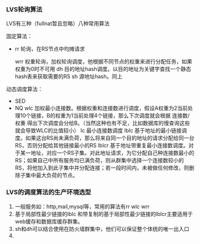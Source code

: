 ### LVS轮询算法

LVS有三种（fullnat暂且忽略）八种常用算法



固定算法：

- rr		轮询，在RS节点中均摊请求 

	 wrr 		权重轮询，加权轮询调度，他根据不同节点的权重来进行分配任务，如果权重为0时不可用
	 dh 		目的地址hash调度。以目的地址为关键字查找一个静态hash表来获取需要的RS
	 sh		源地址hash。同上

动态调度算法：

- SED
- NQ
	 wlc		加权最小连接数。根据权重和连接数进行调度，假设A权重为2当前处理10个链接，B的权重为1当前处理4个链接，那么下次调度就会根据  连接数/权重 得出下次调度会分给B。（当然这种也有不足，比如数据库的慢查询这些就会导致WLC的比值较小）
	 lc		最小连接数调度
	 lblc		基于地址的最小链接调度。如果这台RS尚未满负荷，那么将来自同一个目的地址的请求分配给同一台RS，否则分配给其他链接最小的RS
	 lblcr	基于地址带重复最小连接数调度。对于某一地址，对应一个RS子集。对此地址请求，为它分配自己种连接数最小的RS；如果自己中所有服务均已满负荷，则从群集中选择一个连接数较小的RS，将他加入到此子集中并分配连接；若一段时间内，未被做任何修改，则删除子集中最大负荷的节点。





### LVS的调度算法的生产环境选型

1. 一般服务如：http,mail,mysql等，常用的算法有rr wlc  wrr
2. 基于局部性最少链接的lblc 和带复制的基于局部性最少链接的lblcr主要适用于web缓存和数据库缓存群集。
3. sh和dh可以结合使用在防火墙群集中，他们可以保证整个体统的唯一出入口
4. 

